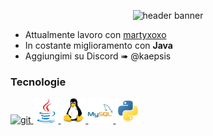 <p align="center"> <img src="https://capsule-render.vercel.app/api?type=waving&height=240&color=0:32A5E7,100:00C1FF&text=Kaepsis&fontAlignY=30&textBg=false&desc=Sviluppatore%20plugin%20Minecraft%20e%20bot%20Discord&descAlignY=60"  alt="header banner"/> </p>

- Attualmente lavoro con [martyxoxo](https://twitch.tv/martyxoxotv)
- In costante miglioramento con **Java**
- Aggiungimi su Discord ➠ @kaepsis

<h3 align="left">Tecnologie</h3>
<p align="left"> <a href="https://git-scm.com/" target="_blank" rel="noreferrer"> <img src="https://www.vectorlogo.zone/logos/git-scm/git-scm-icon.svg" alt="git" width="40" height="40"/> </a> <a href="https://www.java.com" target="_blank" rel="noreferrer"> <img src="https://raw.githubusercontent.com/devicons/devicon/master/icons/java/java-original.svg" alt="java" width="40" height="40"/> </a> <a href="https://www.linux.org/" target="_blank" rel="noreferrer"> <img src="https://raw.githubusercontent.com/devicons/devicon/master/icons/linux/linux-original.svg" alt="linux" width="40" height="40"/> </a> <a href="https://www.mysql.com/" target="_blank" rel="noreferrer"> <img src="https://raw.githubusercontent.com/devicons/devicon/master/icons/mysql/mysql-original-wordmark.svg" alt="mysql" width="40" height="40"/> </a>  <a href="https://www.python.org" target="_blank" rel="noreferrer"> <img src="https://raw.githubusercontent.com/devicons/devicon/master/icons/python/python-original.svg" alt="python" width="40" height="40"/> </a> </p>
